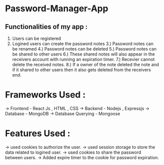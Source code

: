 # Password-Manager-App

## Functionalities of my app :
1. Users can be registered
2. Logined users can create the password notes
3.) Password notes can be renamed
4.) Password notes can be deleted
5.) Password notes can be shared to other users
6.) These shared notes will also appear in the receivers account with running an expiration timer.
7.) Recevier cannot delete the received notes.
8.) If a owner of the note deleted the note and if it shared to other users then it also gets deleted from the receivers end.

# Frameworks Used :
-> Frontend - React Js , HTML , CSS
-> Backend - Nodejs , Expressjs
-> Database - MongoDB
-> Database Querying - Mongoose

# Features Used :
-> used cookies to authorize the user.
-> used session storage to store the data related to logined user.
-> used cookies to share the password between users.
-> Added expire timer to the cookie for password expiration.

